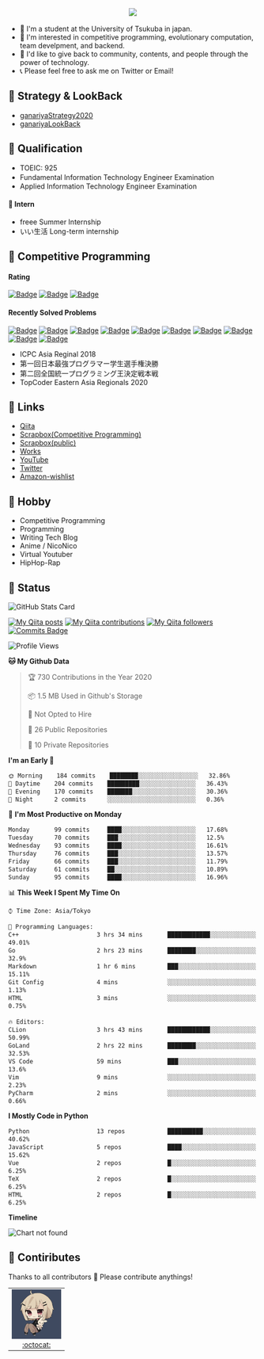 <!-- 
```bash
$ docker run --rm ganariya/ganariya:ascii

  __ _  __ _ _ __   __ _ _ __(_)_   _  __ _
 / _` |/ _` | '_ \ / _` | '__| | | | |/ _` |
| (_| | (_| | | | | (_| | |  | | |_| | (_| |
 \__, |\__,_|_| |_|\__,_|_|  |_|\__, |\__,_|
 |___/                          |___/

``` -->

<div align="center">
  <img src="https://media1.tenor.com/images/231ed5e3ad49ebbfd3770031cc1b3f75/tenor.gif?itemid=7432079"/>
</div>

- 🏫 I'm a student at the University of Tsukuba in japan.
- 🌱 I'm interested in competitive programming, evolutionary computation, team develpment, and backend.
- 💖 I'd like to give back to community, contents, and people through the power of technology.
- 📞 Please feel free to ask me on Twitter or Email!

## 🐾 Strategy & LookBack

- [ganariyaStrategy2020](https://docs.google.com/presentation/d/1miXe07Y9XukI6bwbh8q4TjisLdw-n51e3prdmfTTCgY/edit)
- [ganariyaLookBack](https://drive.google.com/drive/folders/16P73HK-dLVChC2ivkYosRIY9bT6VXmaC?usp=sharing)

## 🐾 Qualification

- TOEIC: 925
- Fundamental Information Technology Engineer Examination　
- Applied Information Technology Engineer Examination

#### 🐾 Intern

- freee Summer Internship
- いい生活 Long-term internship


## 🐾 Competitive Programming

#### Rating

[![Badge](https://cp-logo.vercel.app/atcoder/ganariya2525)](https://atcoder.jp/users/ganariya2525) [![Badge](https://cp-logo.vercel.app/codeforces/ganariya)](https://codeforces.com/profile/ganariya) [![Badge](https://cp-logo.vercel.app/yukicoder/ganariya)](https://yukicoder.me/users/3037)

<!--START_SECTION:custom_action-->
#### Recently Solved Problems
[![Badge](https://img.shields.io/static/v1?label=CHOKUDAI005A%2049654250&message=AC&color=brightgreen)](https://atcoder.jp/contests/chokudai005/submissions/17066125)
[![Badge](https://img.shields.io/static/v1?label=ABLE%20500&message=AC&color=brightgreen)](https://atcoder.jp/contests/abl/submissions/17060953)
[![Badge](https://img.shields.io/static/v1?label=ABLD%20400&message=AC&color=brightgreen)](https://atcoder.jp/contests/abl/submissions/17056210)
[![Badge](https://img.shields.io/static/v1?label=ABLD%200&message=RE&color=yellow)](https://atcoder.jp/contests/abl/submissions/17056201)
[![Badge](https://img.shields.io/static/v1?label=ABLD%200&message=RE&color=yellow)](https://atcoder.jp/contests/abl/submissions/17056141)
[![Badge](https://img.shields.io/static/v1?label=ABLD%200&message=RE&color=yellow)](https://atcoder.jp/contests/abl/submissions/17056131)
[![Badge](https://img.shields.io/static/v1?label=ABLD%200&message=RE&color=yellow)](https://atcoder.jp/contests/abl/submissions/17056112)
[![Badge](https://img.shields.io/static/v1?label=ABLD%200&message=RE&color=yellow)](https://atcoder.jp/contests/abl/submissions/17056099)
[![Badge](https://img.shields.io/static/v1?label=ABLD%200&message=RE&color=yellow)](https://atcoder.jp/contests/abl/submissions/17056079)
[![Badge](https://img.shields.io/static/v1?label=ABLC%20300&message=AC&color=brightgreen)](https://atcoder.jp/contests/abl/submissions/17055728)

<!--END_SECTION:custom_action-->

- ICPC Asia Reginal 2018
- 第一回日本最強プログラマー学生選手権決勝
- 第二回全国統一プログラミング王決定戦本戦
- TopCoder Eastern Asia Regionals 2020


## 🐾 Links

- [Qiita](https://qiita.com/ganariya)
- [Scrapbox(Competitive Programming)](https://scrapbox.io/ganariya/)
- [Scrapbox(public)](https://scrapbox.io/ganariya-public/)
- [Works](https://ganariya.github.io/works/)
- [YouTube](https://www.youtube.com/channel/UCPTKMrRhOSf30v59Ktbpl1A)
- [Twitter](https://twitter.com/ganariya)
- [Amazon-wishlist](https://www.amazon.co.jp/hz/wishlist/ls/7297J1ZN3DSH)

## 🐾 Hobby

- Competitive Programming
- Programming
- Writing Tech Blog
- Anime / NicoNico
- Virtual Youtuber
- HipHop-Rap

## 🐾 Status

![GitHub Stats Card](https://github-readme-stats.vercel.app/api?username=Ganariya&count_private=true&show_icons=true&theme=dracula)


[![My Qiita posts](https://qiita-badge.apiapi.app/s/ganariya/posts.svg)](http://qiita.com/ganariya) 
[![My Qiita contributions](https://qiita-badge.apiapi.app/s/ganariya/contributions.svg)](http://qiita.com/ganariya) [![My Qiita followers](https://qiita-badge.apiapi.app/s/ganariya/followers.svg)](http://qiita.com/ganariya) [![Commits Badge](https://badges.pufler.dev/commits/monthly/Ganariya)](https://github.com/Ganariya)

<!--START_SECTION:waka-->
![Profile Views](http://img.shields.io/badge/Profile%20Views-159-blue)

**🐱 My Github Data** 

> 🏆 730 Contributions in the Year 2020
 > 
> 📦 1.5 MB Used in Github's Storage 
 > 
> 🚫 Not Opted to Hire
 > 
> 📜 26 Public Repositories
 > 
> 🔑 10 Private Repositories 

**I'm an Early 🐤** 

```text
🌞 Morning    184 commits    ████████░░░░░░░░░░░░░░░░░   32.86% 
🌆 Daytime    204 commits    █████████░░░░░░░░░░░░░░░░   36.43% 
🌃 Evening    170 commits    ███████░░░░░░░░░░░░░░░░░░   30.36% 
🌙 Night      2 commits      ░░░░░░░░░░░░░░░░░░░░░░░░░   0.36%

```
📅 **I'm Most Productive on Monday** 

```text
Monday       99 commits     ████░░░░░░░░░░░░░░░░░░░░░   17.68% 
Tuesday      70 commits     ███░░░░░░░░░░░░░░░░░░░░░░   12.5% 
Wednesday    93 commits     ████░░░░░░░░░░░░░░░░░░░░░   16.61% 
Thursday     76 commits     ███░░░░░░░░░░░░░░░░░░░░░░   13.57% 
Friday       66 commits     ███░░░░░░░░░░░░░░░░░░░░░░   11.79% 
Saturday     61 commits     ██░░░░░░░░░░░░░░░░░░░░░░░   10.89% 
Sunday       95 commits     ████░░░░░░░░░░░░░░░░░░░░░   16.96%

```


📊 **This Week I Spent My Time On** 

```text
⌚︎ Time Zone: Asia/Tokyo

💬 Programming Languages: 
C++                      3 hrs 34 mins       ████████████░░░░░░░░░░░░░   49.01% 
Go                       2 hrs 23 mins       ████████░░░░░░░░░░░░░░░░░   32.9% 
Markdown                 1 hr 6 mins         ███░░░░░░░░░░░░░░░░░░░░░░   15.11% 
Git Config               4 mins              ░░░░░░░░░░░░░░░░░░░░░░░░░   1.13% 
HTML                     3 mins              ░░░░░░░░░░░░░░░░░░░░░░░░░   0.75%

🔥 Editors: 
CLion                    3 hrs 43 mins       ████████████░░░░░░░░░░░░░   50.99% 
GoLand                   2 hrs 22 mins       ████████░░░░░░░░░░░░░░░░░   32.53% 
VS Code                  59 mins             ███░░░░░░░░░░░░░░░░░░░░░░   13.6% 
Vim                      9 mins              ░░░░░░░░░░░░░░░░░░░░░░░░░   2.23% 
PyCharm                  2 mins              ░░░░░░░░░░░░░░░░░░░░░░░░░   0.66%

```

**I Mostly Code in Python** 

```text
Python                   13 repos            ██████████░░░░░░░░░░░░░░░   40.62% 
JavaScript               5 repos             ████░░░░░░░░░░░░░░░░░░░░░   15.62% 
Vue                      2 repos             █░░░░░░░░░░░░░░░░░░░░░░░░   6.25% 
TeX                      2 repos             █░░░░░░░░░░░░░░░░░░░░░░░░   6.25% 
HTML                     2 repos             █░░░░░░░░░░░░░░░░░░░░░░░░   6.25%

```


**Timeline**

![Chart not found](https://github.com/Ganariya/Ganariya/blob/master/charts/bar_graph.png) 


<!--END_SECTION:waka-->

## 🐾 Contiributes

Thanks to all contributors 🎉
Please contribute anythings!

<table>
  <tr>
    <td align="center"><a href="https://github.com/Ganariya"><img src="https://github.com/Ganariya/Ganariya/blob/master/ganariya.png?raw=true" width="100px;" alt="ganariya"/><br /><a href="https://github.com/Ganariya" title="Code">:octocat: </a></a></td>
  </tr>
</table>








